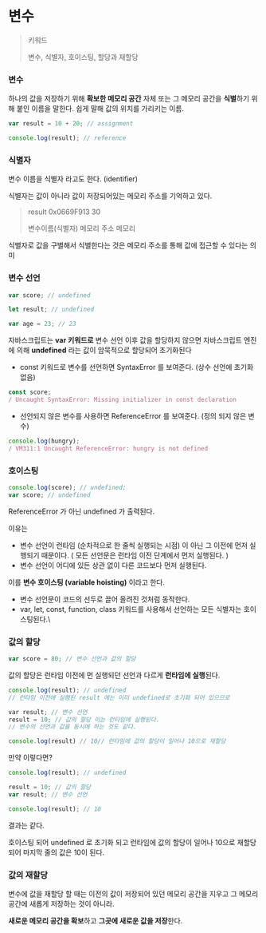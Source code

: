 # 변수

> 키워드
>
> 변수, 식별자, 호이스팅, 할당과 재할당

### 변수

하나의 값을 저장하기 위해 **확보한 메모리 공간** 자체 또는 그 메모리 공간을 **식별**하기 위해 붙인 이름을 말한다. 쉽게 말해 값의 위치를 가리키는 이름.

```javascript
var result = 10 + 20; // assignment​

console.log(result); // reference
```

### 식별자

변수 이름을 식별자 라고도 한다. (identifier)

식별자는 값이 아니라 값이 저장되어있는 메모리 주소를 기억하고 있다.

> result                 0x0669F913     30&#x20;
>
> 변수이름(식별자)     메모리 주소      메모리

식별자로 값을 구별해서 식별한다는 것은 메모리 주소를 통해 값에 접근할 수 있다는 의미

### 변수 선언

```javascript
var score; // undefined​

let result; // undefined​

var age = 23; // 23
```

자바스크립트는 **var 키워드로** 변수 선언 이후 값을 할당하지 않으면 자바스크립트 엔진에 의해 **undefined** 라는 값이 암묵적으로 할당되어 초기화된다

* const 키워드로 변수를 선언하면 SyntaxError 를 보여준다. (상수 선언에 초기화 없음)

```javascript
const score;
/ Uncaught SyntaxError: Missing initializer in const declaration
```

* 선언되지 않은 변수를 사용하면 ReferenceError 를 보여준다. (정의 되지 않은 변수)

```javascript
console.log(hungry);
/ VM311:1 Uncaught ReferenceError: hungry is not defined
```

### 호이스팅

```javascript
console.log(score); // undefined;
var score; // undefined 
```

ReferenceError 가 아닌 undefined 가 출력된다.

이유는

* 변수 선언이 런타임 (순차적으로 한 줄씩 실행되는 시점) 이 아닌 그 이전에 먼저 실행되기 때문이다. ( 모든 선언문은 런타임 이전 단계에서 먼저 실행된다. )
* 변수 선언이 어디에 있든 상관 없이 다른 코드보다 먼저 실행된다.

이를 **변수 호이스팅 (variable hoisting)** 이라고 한다.

* 변수 선언문이 코드의 선두로 끌어 올려진 것처럼 동작한다.
* var, let, const, function, class 키워드를 사용해서 선언하는 모든 식별자는 호이스팅된다.\


### 값의 할당

```javascript
var score = 80; // 변수 선언과 값의 할당
```

값의 할당은 런타임 이전에 먼 실행되던 선언과 다르게 **런타임에 실행**된다.

```javascript
console.log(result); // undefined 
// 런타임 이전에 실행된 result 에는 이미 undefined로 초기화 되어 있으므로

​var result; // 변수 선언
result = 10; // 값의 할당 이는 런타임에 실행된다.​
// 변수의 선언과 값을 동시에 하는 것도 같다.

console.log(result) // 10// 런타임에 값의 할당이 일어나 10으로 재할당


```

만약 이렇다면?

```javascript
console.log(result); // undefined

​result = 10; // 값의 할당
var result; // 변수 선언​

console.log(result); // 10
```

결과는 같다.

호이스팅 되어 undefined 로 초기화 되고 런타임에 값의 할당이 일어나 10으로 재할당 되어 마지막 줄의 값은 10이 된다.

### 값의 재할당

변수에 값을 재할당 할 때는 이전의 값이 저장되어 있던 메모리 공간을 지우고 그 메모리 공간에 새롭게 저장하는 것이 아니라.

**새로운 메모리 공간을 확보**하고 **그곳에 새로운 값을 저장**한다.
